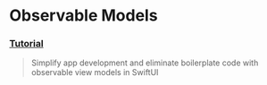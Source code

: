   # Observable Models
 ### [Tutorial](https://designcode.io/swiftui-handbook-observable-models)
> Simplify app development and eliminate boilerplate code with observable view models in SwiftUI
 